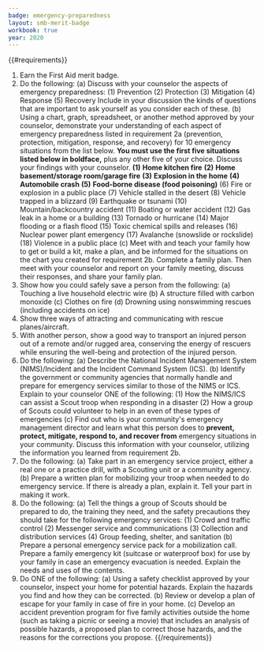 ```yaml
---
badge: emergency-preparedness
layout: smb-merit-badge
workbook: true
year: 2020
---
```


{{#requirements}}
1. Earn the First Aid merit badge.
2. Do the following:
    (a) Discuss with your counselor the aspects of emergency preparedness:
        (1) Prevention
        (2) Protection
        (3) Mitigation
        (4) Response
        (5) Recovery
        Include in your discussion the kinds of questions that are important to ask yourself as you consider each of these.
    (b) Using a chart, graph, spreadsheet, or another method approved by your counselor, demonstrate your understanding of each aspect of emergency preparedness listed in requirement 2a (prevention, protection, mitigation, response, and recovery) for 10 emergency situations from the list below. **You must use the first five situations listed below in boldface,** plus any other five of your choice. Discuss your findings with your counselor.
        **(1)** **Home kitchen fire**
        **(2)** **Home basement/storage room/garage fire**
        **(3)** **Explosion in the home**
        **(4)** **Automobile crash**
        **(5)** **Food-borne disease (food poisoning)**
        (6) Fire or explosion in a public place
        (7) Vehicle stalled in the desert
        (8) Vehicle trapped in a blizzard
        (9) Earthquake or tsunami
        (10) Mountain/backcountry accident
        (11) Boating or water accident
        (12) Gas leak in a home or a building
        (13) Tornado or hurricane
        (14) Major flooding or a flash flood
        (15) Toxic chemical spills and releases
        (16) Nuclear power plant emergency
        (17) Avalanche (snowslide or rockslide)
        (18) Violence in a public place
    (c) Meet with and teach your family how to get or build a kit, make a plan, and be informed for the situations on the chart you created for requirement 2b. Complete a family plan. Then meet with your counselor and report on your family meeting, discuss their responses, and share your family plan.
3. Show how you could safely save a person from the following:
    (a) Touching a live household electric wire
    (b) A structure filled with carbon monoxide
    (c) Clothes on fire
    (d) Drowning using nonswimming rescues (including accidents on ice)
4. Show three ways of attracting and communicating with rescue planes/aircraft.
5. With another person, show a good way to transport an injured person out of a remote and/or rugged area, conserving the energy of rescuers while ensuring the well-being and protection of the injured person.
6. Do the following:
    (a) Describe the National Incident Management System (NIMS)/Incident and the Incident Command System (ICS).
    (b) Identify the government or community agencies that normally handle and prepare for emergency services similar to those of the NIMS or ICS. Explain to your counselor ONE of the following:
        (1) How the NIMS/ICS can assist a Scout troop when responding in a disaster
        (2) How a group of Scouts could volunteer to help in an even of these types of emergencies
    (c) Find out who is your community's emergency management director and learn what this person does to **prevent, protect, mitigate, respond to, and recover from** emergency situations in your community. Discuss this information with your counselor, utilizing the information you learned from requirement 2b.
7. Do the following:
    (a) Take part in an emergency service project, either a real one or a practice drill, with a Scouting unit or a community agency.
    (b) Prepare a written plan for mobilizing your troop when needed to do emergency service. If there is already a plan, explain it. Tell your part in making it work.
8. Do the following:
    (a) Tell the things a group of Scouts should be prepared to do, the training they need, and the safety precautions they should take for the following emergency services:
        (1) Crowd and traffic control
        (2) Messenger service and communications
        (3) Collection and distribution services
        (4) Group feeding, shelter, and sanitation
    (b) Prepare a personal emergency service pack for a mobilization call. Prepare a family emergency kit (suitcase or waterproof box) for use by your family in case an emergency evacuation is needed. Explain the needs and uses of the contents.
9. Do ONE of the following:
    (a) Using a safety checklist approved by your counselor, inspect your home for potential hazards. Explain the hazards you find and how they can be corrected.
    (b) Review or develop a plan of escape for your family in case of fire in your home.
    (c) Develop an accident prevention program for five family activities outside the home (such as taking a picnic or seeing a movie) that includes an analysis of possible hazards, a proposed plan to correct those hazards, and the reasons for the corrections you propose.
{{/requirements}}
